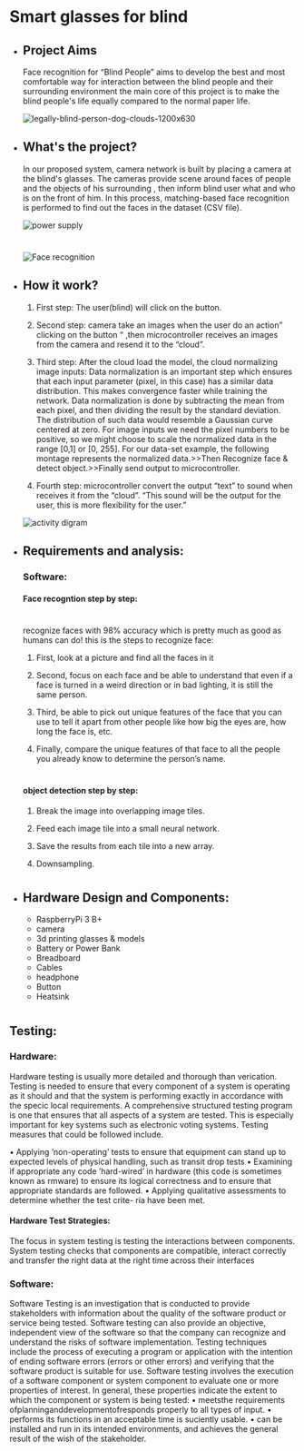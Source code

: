 # Smart glasses for blind             

- ##  Project Aims

  Face recognition for “Blind People” aims to develop the best and most comfortable way for interaction between the blind people and their    surrounding environment the main core of this project is to make the blind people's life equally compared to the normal paper life.


  ![legally-blind-person-dog-clouds-1200x630](https://user-images.githubusercontent.com/37952915/59888573-9d1a4e80-93c8-11e9-8462-926b4f2a2111.jpg)


 




-  ## What's the project? 

    In our proposed system, camera network is built by placing a camera at the blind's glasses.
    The cameras provide scene around faces of people and the objects of his surrounding , then inform blind user what and who is on the front of him.
In this process, matching-based face recognition is performed to find out the faces in the dataset (CSV file).

   
   ![power supply](https://user-images.githubusercontent.com/37952915/59888392-ba9ae880-93c7-11e9-93a0-6c568809d9ce.PNG)
   
   #
   ![Face recognition](https://user-images.githubusercontent.com/37952915/59977764-aa585880-95d5-11e9-82aa-7b54c9871351.gif)
   
-  ##  How it work?

   1. First step: The user(blind) will click on the
  button.

   2. Second step: camera take an images when the user do an action” clicking on the button “ ,then microcontroller receives an images from the camera and resend it to the “cloud”.

   3. Third step: After the cloud load the model, the cloud normalizing image inputs: Data normalization is an important step which ensures that each input parameter (pixel, in this case) has a
similar data distribution. This makes convergence
faster while training the network. Data
normalization is done by subtracting the mean from
each pixel, and then dividing the result by the
standard deviation. The distribution of such data
would resemble a Gaussian curve centered at zero.
For image inputs we need the pixel numbers to be
positive, so we might choose to scale the normalized
data in the range [0,1] or [0, 255]. For our data-set
example, the following montage represents the
normalized data.>>Then Recognize face & detect object.>>Finally send output to microcontroller.

   4. Fourth step: microcontroller convert the output
“text” to sound when receives it from the “cloud”.
“This sound will be the output for the user, this is more
flexibility for the user.”

   ![activity digram](https://user-images.githubusercontent.com/37952915/60112020-54b7b380-976f-11e9-8a31-3f5b4dd34ee3.PNG)


- ## Requirements and analysis:

  ### Software:
   #### Face recogntion step by step: 
   #
   
 

   recognize faces with 98% accuracy which is pretty much as good as humans can do!
   this is the steps to recognize face:
   
   1. First, look at a picture and find all the faces in it

   2. Second, focus on each face and be able to understand that even if a face is turned in a weird direction or in bad lighting, it is still the same person.

   3. Third, be able to pick out unique features of the face that you can use to tell it apart from other people like how big the eyes are, how long the face is, etc.

   4. Finally, compare the unique features of that face to all the people you already know to determine the person’s name.
    
    
  


   #
   #### object detection step by step:
   
  1. Break the image into overlapping image tiles.
   
  2. Feed each image tile into a small neural network.
   
  3. Save the results from each tile into a new array.
   
  4. Downsampling. 
 


#
      
 - ## Hardware Design and Components:
 
   - RaspberryPi 3 B+
   - camera
   - 3d printing glasses & models
   - Battery or Power Bank
   - Breadboard
   - Cables 
   - headphone
   - Button
   - Heatsink
   
    

#

## Testing:
  ### Hardware:
  
  Hardware testing is usually more detailed and thorough than verication. Testing is needed to ensure that every component of a system is operating as it should and that the system is performing exactly in accordance with the specic local requirements. A comprehensive structured testing program is one that ensures that all aspects of a system are tested. This is especially important for key systems such as electronic voting systems. Testing measures that could be followed include.

• Applying ’non-operating’ tests to ensure that equipment can stand up to
expected levels of physical handling, such as transit drop tests
• Examining if appropriate any code ’hard-wired’ in hardware (this code is
sometimes known as rmware) to ensure its logical correctness and to ensure
that appropriate standards are followed.
• Applying qualitative assessments to determine whether the test crite- ria have
been met.

#### Hardware Test Strategies:



   The focus in system testing is testing the interactions
between components. System testing checks that
components are compatible, interact correctly and
transfer the right data at the right time across their
interfaces

### Software:

Software Testing is an investigation that is
conducted to provide stakeholders with information about
the quality of the software product or service being tested.
Software testing can also provide an objective,
independent view of the software so that the company can
recognize and understand the risks of software
implementation. Testing techniques include the process
of executing a program or application with the intention of
ending software errors (errors or other errors) and verifying
that the software product is suitable for use. Software
testing involves the execution of a software component or
system component to evaluate one or more
properties of interest. In general, these properties indicate the
extent to which the component or system is being tested:
• meetsthe requirements ofplanninganddevelopmentofresponds properly to
all types of input.
• performs its functions in an acceptable time is suciently usable.
• can be installed and run in its intended environments, and achieves the general result of the wish of the stakeholder.






